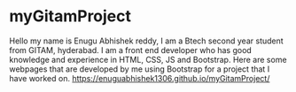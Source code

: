 # myGitamProject
Hello my name is Enugu Abhishek reddy, I am a Btech second year student from GITAM, hyderabad.
I am a front end developer who has good knowledge and experience in HTML, CSS, JS and Bootstrap.
Here are some webpages that are developed by me using Bootstrap for a project that I have worked on.
https://enuguabhishek1306.github.io/myGitamProject/
